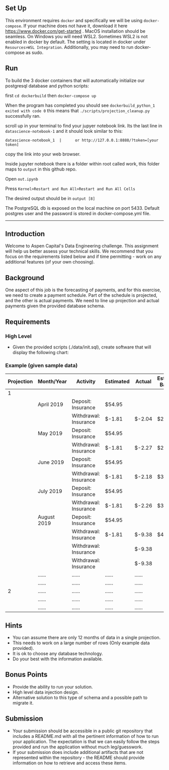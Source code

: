 ## Set Up
This environment requires `docker` and specifically we will be using `docker-compose`. If your machine does not have it, download it here https://www.docker.com/get-started .
MacOS installation should be seamless. On Windows you will need WSL2. Sometimes WSL2 is not enabled in docker by default. The setting is located in docker under `Resources>WSL Integration`. Additionally, you may need to run docker-compose as sudo.

## Run

To build the 3 docker containers that will automatically initialize our postgresql database and python scripts:

first
```cd dockerbuild```
then
```docker-compose up```

When the program has completed you should see `dockerbuild_python_1 exited with code 0` this means that `./scripts/projection_cleanup.py` successfully ran.

scroll up in your terminal to find your jupyer notebook link.
Its the last line in `datascience-notebook-1` and it should look similar to this:

`datascience-notebook_1  |      or http://127.0.0.1:8888/?token=[your token]`

copy the link into your web browser.

Inside jupyter notebook there is a folder within root called work, this folder maps to `output` in this github repo.

Open `out.ipynb`

Press
`Kernel>Restart and Run All>Restart and Run All Cells`

The desired output should be in `output [8]`

The PostgreSQL db is exposed on the local machine on port 5433. Default postgres user and the password is stored in docker-compose.yml file.

--------------------------------------------------------------------------------------------------------------------------------------------------

## Introduction
Welcome to Aspen Capital's Data Engineering challenge. This assignment will help us better assess your technical skills. We recommend that you focus on the requirements listed below and if time permitting - work on any additional features (of your own choosing).

## Background
One aspect of this job is the forecasting of payments, and for this exercise, we need to create a payment schedule. Part of the schedule is projected, and the other is actual payments. We need to line up projection and actual payments given the provided database schema.

## Requirements
### High Level
* Given the provided scripts (./data/init.sql), create software that will display the following chart:

### Example (given sample data)
|Projection | Month/Year  | Activity   | Estimated | Actual | Estimated Balance
|---------- | ----------- | --------   | --------- | ------ | ----------------- |
|1|
|| April 2019  | Deposit: Insurance    | $54.95    |
||             | Withdrawal: Insurance | $-1.81   | $-2.04    | $214.85
|| May 2019    | Deposit: Insurance    | $54.95    |
||             | Withdrawal: Insurance | $-1.81   | $-2.27    | $267.99
|| June 2019   | Deposit: Insurance    | $54.95    |
||             | Withdrawal: Insurance | $-1.81   | $-2.18    | $321.13
|| July 2019   | Deposit: Insurance    | $54.95    |
||             | Withdrawal: Insurance | $-1.81   | $-2.26    | $374.27
|| August 2019 | Deposit: Insurance    | $54.95    |
||             | Withdrawal: Insurance | $-1.81   | $-9.38    | $427.41
||             | Withdrawal: Insurance |          | $-9.38    |
||             | Withdrawal: Insurance |          | $-9.38    |
||......|......|......|......
||......|......|......|......
|2|......|......|......|......
||......|......|......|......
||......|......|......|......

## Hints
* You can assume there are only 12 months of data in a single projection.
* This needs to work on a large number of rows (Only example data provided).
* It is ok to choose any database technology.
* Do your best with the information available.

## Bonus Points
* Provide the ability to run your solution.
* High level data injection design.
* Alternative solution to this type of schema and a possible path to migrate it.

## Submission
* Your submission should be accessible in a public git repository that includes a README.md with all the pertinent information of how to run your application. The expectation is that we can easily follow the steps provided and run the application without much leg/guesswork.
* If your submission does include additional artifacts that are not represented within the repository - the README should provide information on how to retrieve and access these items.
